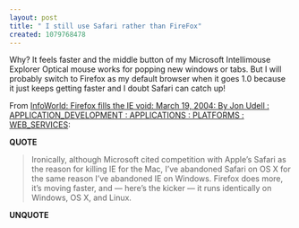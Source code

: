 ```yaml
---
layout: post
title: " I still use Safari rather than FireFox"
created: 1079768478
---
```

Why? It feels faster and the middle button of my Microsoft Intellimouse Explorer Optical  mouse works for popping new windows or tabs.  But I will probably switch to Firefox as my default browser when it goes 1.0 because it just keeps getting faster and I doubt Safari can catch up!

From <a href="http://www.infoworld.com/article/04/03/19/12OPstrategic_1.html">InfoWorld: Firefox fills the IE void: March 19, 2004: By Jon Udell : APPLICATION_DEVELOPMENT : APPLICATIONS : PLATFORMS : WEB_SERVICES</a>:
<p><strong>QUOTE</strong></p><blockquote>Ironically, although Microsoft cited competition with Apple&#8217;s Safari as the reason for killing IE for the Mac, I&#8217;ve abandoned Safari on OS X for the same reason I&#8217;ve abandoned IE on Windows. Firefox does more, it&#8217;s moving faster, and &#8212; here&#8217;s the kicker &#8212; it runs identically on Windows, OS X, and Linux.</blockquote><p><strong>UNQUOTE</strong></p>

